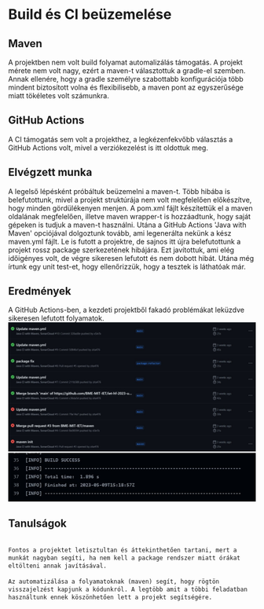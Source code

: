 # Build és CI beüzemelése

## Maven

A projektben nem volt build folyamat automalizálás támogatás. A projekt mérete nem volt nagy, ezért a maven-t választottuk a gradle-el szemben. Annak ellenére, hogy a gradle személyre szabottabb konfigurációja több mindent biztosított volna és flexibilisebb, a maven pont az egyszerűsége miatt tökéletes volt számunkra. 

## GitHub Actions

A CI támogatás sem volt a projekthez, a legkézenfekvőbb választás a GitHub Actions volt, mivel a verziókezelést is itt oldottuk meg.

## Elvégzett munka

A legelső lépésként próbáltuk beüzemelni a maven-t. Több hibába is belefutottunk, mivel a projekt struktúrája nem volt megfelelően előkészítve, hogy minden gördülékenyen menjen. A pom.xml fájlt készítettük el a maven oldalának megfelelően, illetve maven wrapper-t is hozzáadtunk, hogy saját gépeken is tudjuk a maven-t használni. Utána a GitHub Actions 'Java with Maven' opciójával dolgoztunk tovább, ami legenerálta nekünk a kész maven.yml fájlt. Le is futott a projektre, de sajnos itt újra belefutottunk a projekt rossz package szerkezetének hibájára. Ezt javítottuk, ami elég időigényes volt, de végre sikeresen lefutott és nem dobott hibát. Utána még írtunk egy unit test-et, hogy ellenőrizzük, hogy a tesztek is láthatóak már.

## Eredmények

A GitHub Actions-ben, a kezdeti projektből fakadó problémákat leküzdve sikeresen lefutott folyamatok.
![GitHubActions](../doc/img/BuildCI/github_actions.jpg)
![BuildSuccess](../doc/img/BuildCI/github_actions2.jpg)

## Tanulságok

```

Fontos a projektet letisztultan és áttekinthetően tartani, mert a munkát nagyban segíti, ha nem kell a package rendszer miatt órákat eltölteni annak javításával.

Az automatizálása a folyamatoknak (maven) segít, hogy rögtön visszajelzést kapjunk a kódunkról. A legtöbb amit a többi feladatban használtunk ennek köszönhetően lett a projekt segítségére.

```
